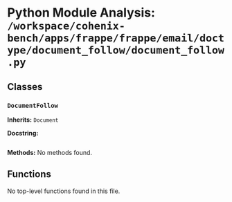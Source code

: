# Python Module Analysis: `/workspace/cohenix-bench/apps/frappe/frappe/email/doctype/document_follow/document_follow.py`

## Classes

### `DocumentFollow`
**Inherits:** `Document`


**Docstring:**
```

```

**Methods:**
No methods found.




## Functions

No top-level functions found in this file.
